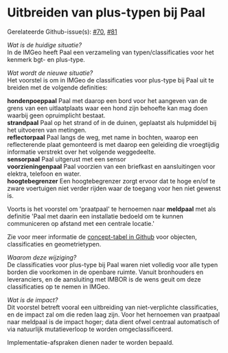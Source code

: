 Uitbreiden van plus-typen bij Paal
==================================

Gerelateerde
Github-issue(s): [\#70](https://github.com/Geonovum/IMGeo2018/issues/70), [\#81](https://github.com/Geonovum/IMGeo2018/issues/81)  
  
*Wat is de huidige situatie?*  
In de IMGeo heeft Paal een verzameling van typen/classificaties voor het kenmerk
bgt- en plus-type.   
  
*Wat wordt de nieuwe situatie?*  
Het voorstel is om in IMGeo de classificaties voor plus-type bij Paal uit te
breiden met de volgende definities:  
  
**hondenpoeppaal** Paal met daarop een bord voor het aangeven van de grens van
een uitlaatplaats waar een hond zijn behoefte kan mag doen waarbij geen
opruimplicht bestaat.  
**strandpaal** Paal op het strand of in de duinen, geplaatst als hulpmiddel bij
het uitvoeren van metingen.  
**reflectorpaal** Paal langs de weg, met name in bochten, waarop een
reflecterende plaat gemonteerd is met daarop een geleiding die vroegtijdig
informatie verstrekt over het volgende weggedeelte.  
**sensorpaal** Paal uitgerust met een sensor  
**voorzieningenpaal** Paal voorzien van een briefkast en aansluitingen voor
elektra, telefoon en water.  
**hoogtebegrenzer** Een hoogtebegrenzer zorgt ervoor dat te hoge en/of te zware
voertuigen niet verder rijden waar de toegang voor hen niet gewenst is.  
  
Voorts is het voorstel om 'praatpaal' te hernoemen naar **meldpaal** met als
definitie 'Paal met daarin een installatie bedoeld om te kunnen communiceren op
afstand met een centrale locatie.'  
  
Zie voor meer informatie de [concept-tabel in
Github](https://github.com/Geonovum/IMGeo2018/raw/master/wijzigingsvoorstel/media/20180328_IMGeo2018_classificaties_concept_wijzigingsvoorstel.xlsx) voor
objecten, classificaties en geometrietypen.   
  
*Waarom deze wijziging?*  
De classificaties voor plus-type bij Paal waren niet volledig voor alle typen
borden die voorkomen in de openbare ruimte. Vanuit bronhouders en leveranciers,
en de aansluiting met IMBOR is de wens geuit om deze classificaties op te nemen
in IMGeo.  
  
*Wat is de impact?*  
Dit voorstel betreft vooral een uitbreiding van niet-verplichte classificaties,
en de impact zal om die reden laag zijn. Voor het hernoemen van praatpaal naar
meldpaal is de impact hoger; data dient ofwel centraal automatisch of via
natuurlijk mutatieverloop te worden omgeclassificeerd.   
  
Implementatie-afspraken dienen nader te worden bepaald.
